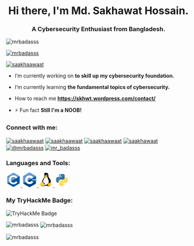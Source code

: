 <h1 align="center">Hi there, I'm Md. Sakhawat Hossain.</h1>
<h3 align="center">A Cybersecurity Enthusiast from Bangladesh.</h3>

<p align="left"> <img src="https://komarev.com/ghpvc/?username=mrbadasss&label=Profile%20views&color=0e75b6&style=flat" alt="mrbadasss" /> </p>

<p align="left"> <a href="https://github.com/ryo-ma/github-profile-trophy"><img src="https://github-profile-trophy.vercel.app/?username=mrbadasss" alt="mrbadasss" /></a> </p>

<p align="left"> <a href="https://twitter.com/saakhaawaat" target="blank"><img src="https://img.shields.io/twitter/follow/saakhaawaat?logo=twitter&style=for-the-badge" alt="saakhaawaat" /></a> </p>

- I’m currently working on **to skill up my cybersecurity foundation.**

- I’m currently learning **the fundamental topics of cybersecurity.**

- How to reach me **https://skhwt.wordpress.com/contact/**

- ⚡ Fun fact **Still I'm a NOOB!**

<h3 align="left">Connect with me:</h3>
<p align="left">
<a href="https://twitter.com/saakhaawaat" target="blank"><img align="center" src="https://raw.githubusercontent.com/rahuldkjain/github-profile-readme-generator/master/src/images/icons/Social/twitter.svg" alt="saakhaawaat" height="30" width="40" /></a>
<a href="https://linkedin.com/in/saakhaawaat" target="blank"><img align="center" src="https://raw.githubusercontent.com/rahuldkjain/github-profile-readme-generator/master/src/images/icons/Social/linked-in-alt.svg" alt="saakhaawaat" height="30" width="40" /></a>
<a href="https://fb.com/saakhaawaat" target="blank"><img align="center" src="https://raw.githubusercontent.com/rahuldkjain/github-profile-readme-generator/master/src/images/icons/Social/facebook.svg" alt="saakhaawaat" height="30" width="40" /></a>
<a href="https://instagram.com/saakhawaat" target="blank"><img align="center" src="https://raw.githubusercontent.com/rahuldkjain/github-profile-readme-generator/master/src/images/icons/Social/instagram.svg" alt="saakhawaat" height="30" width="40" /></a>
<a href="https://medium.com/@mrbadasss" target="blank"><img align="center" src="https://raw.githubusercontent.com/rahuldkjain/github-profile-readme-generator/master/src/images/icons/Social/medium.svg" alt="@mrbadasss" height="30" width="40" /></a>
<a href="https://www.hackerrank.com/mr_badasss" target="blank"><img align="center" src="https://raw.githubusercontent.com/rahuldkjain/github-profile-readme-generator/master/src/images/icons/Social/hackerrank.svg" alt="mr_badasss" height="30" width="40" /></a>
</p>

<h3 align="left">Languages and Tools:</h3>
<p align="left"> 
<a href="https://www.cprogramming.com/" target="_blank" rel="noreferrer"> 
<img src="https://raw.githubusercontent.com/devicons/devicon/master/icons/c/c-original.svg" alt="c" width="40" height="40"/> 
</a> 
<a href="https://www.w3schools.com/cpp/" target="_blank" rel="noreferrer"> 
<img src="https://raw.githubusercontent.com/devicons/devicon/master/icons/cplusplus/cplusplus-original.svg" alt="cplusplus" width="40" height="40"/> 
</a> 
<a href="https://www.linux.org/" target="_blank" rel="noreferrer"> 
<img src="https://raw.githubusercontent.com/devicons/devicon/master/icons/linux/linux-original.svg" alt="linux" width="40" height="40"/> 
</a> 
<a href="https://www.python.org" target="_blank" rel="noreferrer"> 
<img src="https://raw.githubusercontent.com/devicons/devicon/master/icons/python/python-original.svg" alt="python" width="40" height="40"/> 
</a> 
</p>

<h3 align="left">My TryHackMe Badge:</h3>
<p align="left">
<img src="https://tryhackme-badges.s3.amazonaws.com/MrBadasss.png" alt="TryHackMe Badge">
</p>

<p><img align="left" src="https://github-readme-stats.vercel.app/api/top-langs?username=mrbadasss&show_icons=true&locale=en&layout=compact" alt="mrbadasss" /></p>

<p>&nbsp;<img align="center" src="https://github-readme-stats.vercel.app/api?username=mrbadasss&show_icons=true&locale=en" alt="mrbadasss" /></p>

<p><img align="center" src="https://github-readme-streak-stats.herokuapp.com/?user=mrbadasss&" alt="mrbadasss" /></p>

